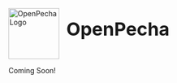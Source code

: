 <a>
  <p align="left">
    <img src="https://avatars.githubusercontent.com/u/82142807?s=400&u=19e108a15566f3a1449bafb03b8dd706a72aebcd&v=4" alt="OpenPecha Logo" width="100" style="vertical-align: middle;">
    <span style="font-size: 36px; font-weight: bold; margin-left: 10px;">OpenPecha</span>
  </p>
</a>
<!-- Navigation Bar -->
<!-- <nav>
  <a href="#/about">About</a> |
  <a href="#/team">Team</a> |
  <a href="#/community">Community</a>
</nav>
 -->

Coming Soon!
